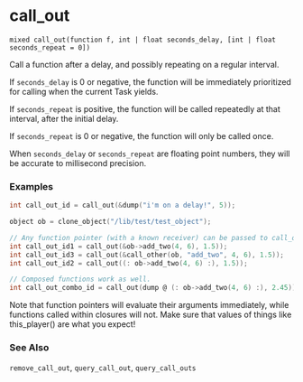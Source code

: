 # call_out

`mixed call_out(function f, int | float seconds_delay, [int | float seconds_repeat = 0])`

Call a function after a delay, and possibly repeating on a regular interval.

If `seconds_delay` is 0 or negative, the function will be immediately prioritized
for calling when the current Task yields.

If `seconds_repeat` is positive, the function will be called repeatedly at that
interval, after the initial delay.

If `seconds_repeat` is 0 or negative, the function will only be called once.

When `seconds_delay` or `seconds_repeat` are floating point numbers, they will be
accurate to millisecond precision.

### Examples

```c
int call_out_id = call_out(&dump("i'm on a delay!", 5));

object ob = clone_object("/lib/test/test_object");

// Any function pointer (with a known receiver) can be passed to call_out, including closures.
int call_out_id1 = call_out(&ob->add_two(4, 6), 1.5));
int call_out_id3 = call_out(&call_other(ob, "add_two", 4, 6), 1.5));
int call_out_id2 = call_out((: ob->add_two(4, 6) :), 1.5));

// Composed functions work as well.
int call_out_combo_id = call_out(dump @ (: ob->add_two(4, 6) :), 2.45));
```

Note that function pointers will evaluate their arguments immediately, while functions
called within closures will not. Make sure that values of things like this_player()
are what you expect!

### See Also

`remove_call_out`, `query_call_out`, `query_call_outs`